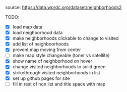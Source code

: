 source: https://data.wprdc.org/dataset/neighborhoods2

TODO:
- [x] load map data
- [x] load neighborhood data
- [x] make neighborhoods clickable to change to visited
- [x] add list of neighboorhoods
- [x] prevent map moving from center
- [ ] make map style changeable (toner vs satellite)
- [x] show name of neighborhood on hover
- [x] change visited neighborhoods to solid green
- [x] strikethrough visited neighborhoods in list
- [x] set up github pages for site
- [ ] fill in rest of non list and title space with map